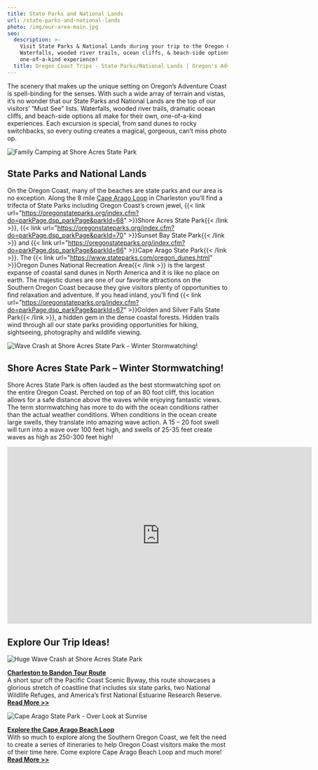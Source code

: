 ```yaml
---
title: State Parks and National Lands
url: /state-parks-and-national-lands
photo: /img/our-area-main.jpg
seo:
  description: >-
    Visit State Parks & National Lands during your trip to the Oregon Coast.
    Waterfalls, wooded river trails, ocean cliffs, & beach-side options create a
    one-of-a-kind experience!
  title: Oregon Coast Trips - State Parks/National Lands | Oregon's Adventure Coast
---
```

The scenery that makes up the unique setting on Oregon’s Adventure Coast is spell-binding for the senses. With such a wide array of terrain and vistas, it’s no wonder that our State Parks and National Lands are the top of our visitors’ “Must See” lists. Waterfalls, wooded river trails, dramatic ocean cliffs, and beach-side options all make for their own, one-of-a-kind experiences. Each excursion is special, from sand dunes to rocky switchbacks, so every outing creates a magical, gorgeous, can’t miss photo op.

![Family Camping at Shore Acres State Park](/img/family-camping-state-parks.jpg)

## State Parks and National Lands

On the Oregon Coast, many of the beaches are state parks and our area is no exception. Along the 8 mile [Cape Arago Loop](/img/cape-arago-loop-itinerary-2018.pdf) in Charleston you’ll find a trifecta of State Parks including Oregon Coast’s crown jewel, {{< link url="https://oregonstateparks.org/index.cfm?do=parkPage.dsp_parkPage&parkId=68" >}}Shore Acres State Park{{< /link >}}, {{< link url="https://oregonstateparks.org/index.cfm?do=parkPage.dsp_parkPage&parkId=70" >}}Sunset Bay State Park{{< /link >}} and {{< link url="https://oregonstateparks.org/index.cfm?do=parkPage.dsp_parkPage&parkId=66" >}}Cape Arago State Park{{< /link >}}. The {{< link url="https://www.stateparks.com/oregon_dunes.html" >}}Oregon Dunes National Recreation Area{{< /link >}} is the largest expanse of coastal sand dunes in North America and it is like no place on earth. The majestic dunes are one of our favorite attractions on the Southern Oregon Coast because they give visitors plenty of opportunities to find relaxation and adventure. If you head inland, you’ll find {{< link url="https://oregonstateparks.org/index.cfm?do=parkPage.dsp_parkPage&parkId=67" >}}Golden and Silver Falls State Park{{< /link >}}, a hidden gem in the dense coastal forests. Hidden trails wind through all our state parks providing opportunities for hiking, sightseeing, photography and wildlife viewing.

<div class="margin-50px-top"></div>

![Wave Crash at Shore Acres State Park - Winter Stormwatching!](/img/wave-crash-charleston-bandon-tour.jpg)

## Shore Acres State Park – Winter Stormwatching!

Shore Acres State Park is often lauded as the best stormwatching spot on the entire Oregon Coast. Perched on top of an 80 foot cliff, this location allows for a safe distance above the waves while enjoying fantastic views. The term stormwatching has more to do with the ocean conditions rather than the actual weather conditions. When conditions in the ocean create large swells, they translate into amazing wave action. A 15 – 20 foot swell will turn into a wave over 100 feet high, and swells of 25-35 feet create waves as high as 250-300 feet high!

<iframe width="695" height="403" src="https://www.youtube.com/embed/yTeho70rQFo?rel=0" frameborder="0" allow="autoplay; encrypted-media" allowfullscreen></iframe>

<div class="margin-50px-top"></div>

## Explore Our Trip Ideas!

<div class="trip-idea-thumbnail">
<img src="/img/ti-wave-crash-thumb.jpg" alt="Huge Wave Crash at Shore Acres State Park"></div>

[**Charleston to Bandon Tour Route**](/tripideas/charleston-to-bandon-tour-route/)\
A short spur off the Pacific Coast Scenic Byway, this route showcases a glorious stretch of coastline that includes six state parks, two National Wildlife Refuges, and America’s first National Estuarine Research Reserve. [**Read More >>**](/tripideas/charleston-to-bandon-tour-route)

<div class="clearfix padding-20px-top"></div>

<div class="trip-idea-thumbnail">
<img src="/img/ti-cape-arago-loop-thumb.jpg" alt="Cape Arago State Park - Over Look at Sunrise"></div>

[**Explore the Cape Arago Beach Loop**](/tripideas/explore-the-cape-arago-beach-loop)\
With so much to explore along the Southern Oregon Coast, we felt the need to create a series of itineraries to help Oregon Coast visitors make the most of their time here. Come explore Cape Arago Beach Loop and much more! [**Read More >>**](/tripideas/explore-the-cape-arago-beach-loop)
